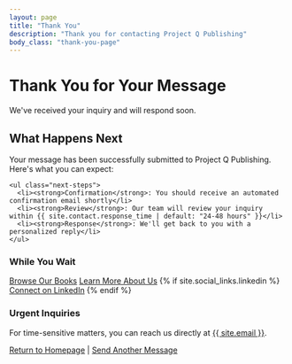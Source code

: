 ```yaml
---
layout: page
title: "Thank You"
description: "Thank you for contacting Project Q Publishing"
body_class: "thank-you-page"
---
```


<div class="page-header">
  <h1>Thank You for Your Message</h1>
  <p class="page-description">We've received your inquiry and will respond soon.</p>
</div>

<div class="thank-you-content">
  <div class="confirmation-message">
    <h2>What Happens Next</h2>
    <p>Your message has been successfully submitted to Project Q Publishing. Here's what you can expect:</p>
    
    <ul class="next-steps">
      <li><strong>Confirmation</strong>: You should receive an automated confirmation email shortly</li>
      <li><strong>Review</strong>: Our team will review your inquiry within {{ site.contact.response_time | default: "24-48 hours" }}</li>
      <li><strong>Response</strong>: We'll get back to you with a personalized reply</li>
    </ul>
  </div>
  
  <div class="additional-resources">
    <h3>While You Wait</h3>
    <div class="resource-links">
      <a href="/books" class="btn btn-outline">Browse Our Books</a>
      <a href="/about" class="btn btn-outline">Learn More About Us</a>
      {% if site.social_links.linkedin %}
        <a href="{{ site.social_links.linkedin }}" class="btn btn-outline" target="_blank" rel="noopener">Connect on LinkedIn</a>
      {% endif %}
    </div>
  </div>
  
  <div class="urgent-inquiries">
    <h3>Urgent Inquiries</h3>
    <p>For time-sensitive matters, you can reach us directly at <a href="mailto:{{ site.email }}">{{ site.email }}</a>.</p>
  </div>
</div>

<div class="page-footer">
  <p><a href="/">Return to Homepage</a> | <a href="/contact">Send Another Message</a></p>
</div>